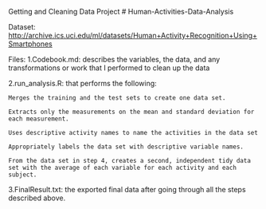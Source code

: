 Getting and Cleaning Data Project  # Human-Activities-Data-Analysis

Dataset:
http://archive.ics.uci.edu/ml/datasets/Human+Activity+Recognition+Using+Smartphones

Files:
1.Codebook.md: describes the variables, the data, and any transformations or work that I performed to clean up the data

2.run_analysis.R: that performs the following:
    
    Merges the training and the test sets to create one data set.
    
    Extracts only the measurements on the mean and standard deviation for each measurement. 
    
    Uses descriptive activity names to name the activities in the data set
    
    Appropriately labels the data set with descriptive variable names. 
    
    From the data set in step 4, creates a second, independent tidy data set with the average of each variable for each activity and each subject.

3.FinalResult.txt: the exported final data after going through all the steps described above.
